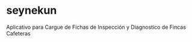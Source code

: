 seynekun
========

Aplicativo para Cargue de Fichas de Inspección y Diagnostico de Fincas Cafeteras
